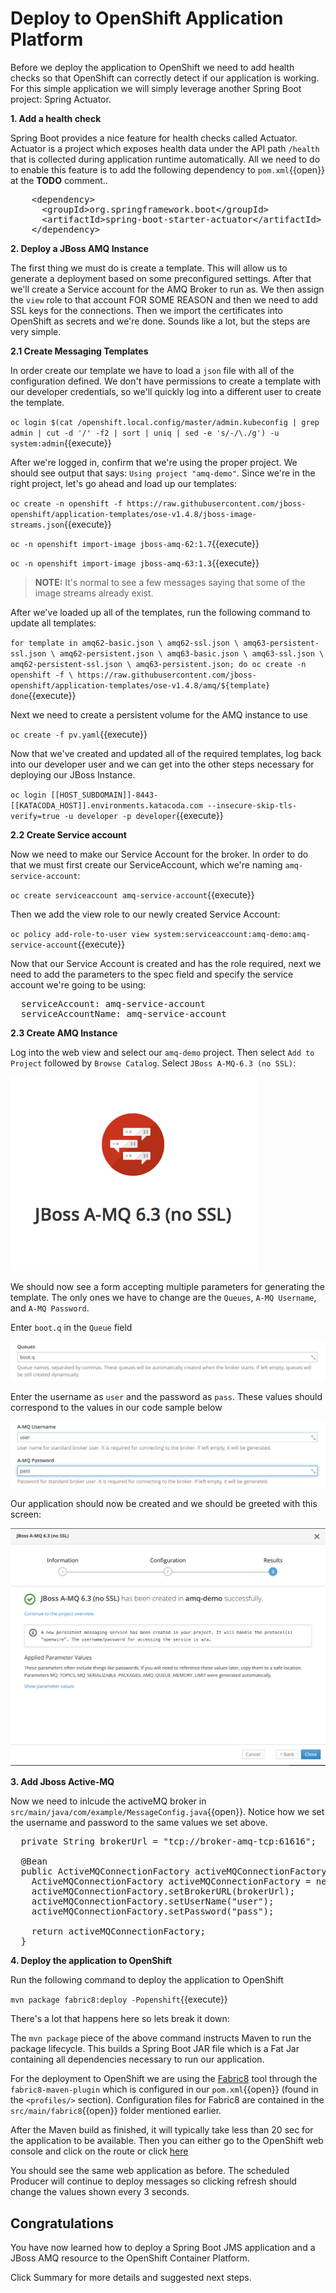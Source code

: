 # Deploy to OpenShift Application Platform

Before we deploy the application to OpenShift we need to add health checks so that OpenShift can correctly detect if our application is working. For this simple application we will simply leverage another Spring Boot project: Spring Actuator.

**1. Add a health check**

Spring Boot provides a nice feature for health checks called Actuator. Actuator is a project which exposes health data under the API path `/health` that is collected during application runtime automatically. All we need to do to enable this feature is to add the following dependency to ``pom.xml``{{open}} at the **TODO** comment..

<pre class="file" data-filename="pom.xml" data-target="insert" data-marker="<!-- TODO: Add Actuator dependency here -->">
    &lt;dependency&gt;
      &lt;groupId&gt;org.springframework.boot&lt;/groupId&gt;
      &lt;artifactId&gt;spring-boot-starter-actuator&lt;/artifactId&gt;
    &lt;/dependency&gt;
</pre>

**2. Deploy a JBoss AMQ Instance**

The first thing we must do is create a template. This will allow us to generate a deployment based on some preconfigured settings.  After that we'll create a Service account for the AMQ Broker to run as. We then assign the `view` role to that account FOR SOME REASON and then we need to add SSL keys for the connections. Then we import the certificates into OpenShift as secrets and we're done. Sounds like a lot, but the steps are very simple.

**2.1 Create Messaging Templates**

In order create our template we have to load a `json` file with all of the configuration defined. We don't have permissions to create a template with our developer credentials, so we'll quickly log into a different user to create the template.

``oc login $(cat /openshift.local.config/master/admin.kubeconfig | grep admin | cut -d '/' -f2 | sort | uniq | sed -e 's/-/\./g') -u system:admin``{{execute}}

After we're logged in, confirm that we're using the proper project. We should see output that says: `Using project "amq-demo"`. Since we're in the right project, let's go ahead and load up our templates:

``oc create -n openshift -f https://raw.githubusercontent.com/jboss-openshift/application-templates/ose-v1.4.8/jboss-image-streams.json``{{execute}}

``oc -n openshift import-image jboss-amq-62:1.7``{{execute}}

``oc -n openshift import-image jboss-amq-63:1.3``{{execute}}

<!-- ``oc create -f https://raw.githubusercontent.com/openshift/openshift-ansible/master/roles/openshift_examples/files/examples/v1.3/xpaas-templates/amq62-ssl.json -n openshift``{{execute}} -->

>**NOTE:** It's normal to see a few messages saying that some of the image streams already exist.

After we've loaded up all of the templates, run the following command to update all templates:

``for template in amq62-basic.json \
 amq62-ssl.json \
 amq63-persistent-ssl.json \
 amq62-persistent.json \
 amq63-basic.json \
 amq63-ssl.json \
 amq62-persistent-ssl.json \
 amq63-persistent.json;
 do
 oc create -n openshift -f \
 https://raw.githubusercontent.com/jboss-openshift/application-templates/ose-v1.4.8/amq/${template}
 done``{{execute}}

Next we need to create a persistent volume for the AMQ instance to use

``oc create -f pv.yaml``{{execute}}

Now that we've created and updated all of the required templates, log back into our developer user and we can get into the other steps necessary for deploying our JBoss Instance.

``oc login [[HOST_SUBDOMAIN]]-8443-[[KATACODA_HOST]].environments.katacoda.com --insecure-skip-tls-verify=true -u developer -p developer``{{execute}}

**2.2 Create Service account**

Now we need to make our Service Account for the broker. In order to do that we must first create our ServiceAccount, which we're naming `amq-service-account`:

``oc create serviceaccount amq-service-account``{{execute}}

Then we add the view role to our newly created Service Account:

``oc policy add-role-to-user view system:serviceaccount:amq-demo:amq-service-account``{{execute}}

Now that our Service Account is created and has the role required, next we need to add the parameters to the spec field and specify the service account we're going to be using:

<pre class="file" data-filename="src/main/fabric8/deployment.yml" data-target="insert" data-marker="# TODO: Add Service Account variables">
  serviceAccount: amq-service-account
  serviceAccountName: amq-service-account
</pre>


**2.3 Create AMQ Instance**

Log into the web view and select our `amq-demo` project. Then select `Add to Project` followed by `Browse Catalog`. Select `JBoss A-MQ-6.3 (no SSL)`: 

![Messaging](../../assets/middleware/rhoar-messaging/amq62-ssl.png)

We should now see a form accepting multiple parameters for generating the template. The only ones we have to change are the `Queues`, `A-MQ Username`, and `A-MQ Password`.

Enter `boot.q` in the `Queue` field

![Messaging](../../assets/middleware/rhoar-messaging/queues.png)

Enter the username as `user` and the password as `pass`. These values should correspond to the values in our code sample below
  
![Messaging](../../assets/middleware/rhoar-messaging/credentials.png)

Our application should now be created and we should be greeted with this screen:

![Application Created](../../assets/middleware/rhoar-messaging/app-created.png)


**3. Add Jboss Active-MQ**

Now we need to inlcude the activeMQ broker in ```src/main/java/com/example/MessageConfig.java```{{open}}. Notice how we set the username and password to the same values we set above.
<pre class="file" data-filename="src/main/java/com/example/MessageConfig.java" data-target="insert" data-marker="//TODO Add JBoss AMQ integration">
  private String brokerUrl = "tcp://broker-amq-tcp:61616";

  @Bean
  public ActiveMQConnectionFactory activeMQConnectionFactory() {
    ActiveMQConnectionFactory activeMQConnectionFactory = new ActiveMQConnectionFactory();
    activeMQConnectionFactory.setBrokerURL(brokerUrl);
    activeMQConnectionFactory.setUserName("user");
    activeMQConnectionFactory.setPassword("pass");

    return activeMQConnectionFactory;
  }
</pre>

**4. Deploy the application to OpenShift**

Run the following command to deploy the application to OpenShift

``mvn package fabric8:deploy -Popenshift``{{execute}}

There's a lot that happens here so lets break it down:

The `mvn package` piece of the above command instructs Maven to run the package lifecycle. This builds a Spring Boot JAR file which is a Fat Jar containing all dependencies necessary to run our application.

For the deployment to OpenShift we are using the [Fabric8](https://fabric8.io/) tool through the `fabric8-maven-plugin` which is configured in our ``pom.xml``{{open}} (found in the `<profiles/>` section). Configuration files for Fabric8 are contained in the ``src/main/fabric8``{{open}} folder mentioned earlier.

After the Maven build as finished, it will typically take less than 20 sec for the application to be available. Then you can either go to the OpenShift web console and click on the route or click [here](http://rhoar-training-amq-demo.[[HOST_SUBDOMAIN]]-80-[[KATACODA_HOST]].environments.katacoda.com)

You should see the same web application as before. The scheduled Producer will continue to deploy messages so clicking refresh should change the values shown every 3 seconds.

## Congratulations

You have now learned how to deploy a Spring Boot JMS application and a JBoss AMQ resource to the OpenShift Container Platform.

Click Summary for more details and suggested next steps.
